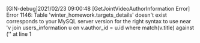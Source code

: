 [GIN-debug]2021/02/23 09:00:48 [GetJointVideoAuthorInformation Error] Error 1146: Table 'winter_homework.targets_details' doesn't exist
corresponds to your MySQL server version for the right syntax to use near 'v join users_information u on v.author_id = u.id where match(v.title) against ('' at line 1
